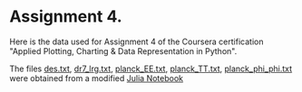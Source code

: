 # Assignment 4.
Here is the data used for Assignment 4 of the Coursera certification "Applied Plotting, Charting & Data Representation in Python". 

The files [des.txt](https://github.com/losvaldote/MPS_for_homework_4/blob/main/des.txt), [dr7_lrg.txt](https://github.com/losvaldote/MPS_for_homework_4/blob/main/dr7_lrg.txt), [planck_EE.txt](https://github.com/losvaldote/MPS_for_homework_4/blob/main/planck_EE.txt), [planck_TT.txt](https://github.com/losvaldote/MPS_for_homework_4/blob/main/planck_TT.txt), [planck_phi_phi.txt](https://github.com/losvaldote/MPS_for_homework_4/blob/main/planck_phi_phi.txt) were obtained from a modified [Julia Notebook](https://github.com/marius311/mpk_compilation)

